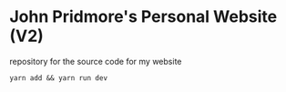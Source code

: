 # John Pridmore's Personal Website (V2)

repository for the source code for my website

```yarn add && yarn run dev```
